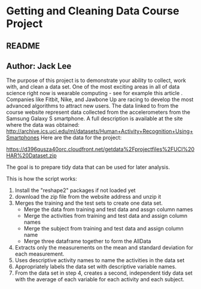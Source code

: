 # Getting and Cleaning Data Course Project
## README
## Author: Jack Lee

The purpose of this project is to demonstrate your ability to collect, work with, and clean a data set. 
One of the most exciting areas in all of data science right now is wearable computing - see for example this article . 
Companies like Fitbit, Nike, and Jawbone Up are racing to develop the most advanced algorithms to attract new users. 
The data linked to from the course website represent data collected from the accelerometers from the Samsung Galaxy S smartphone. 
A full description is available at the site where the data was obtained:
http://archive.ics.uci.edu/ml/datasets/Human+Activity+Recognition+Using+Smartphones
Here are the data for the project:

https://d396qusza40orc.cloudfront.net/getdata%2Fprojectfiles%2FUCI%20HAR%20Dataset.zip

The goal is to prepare tidy data that can be used for later analysis.

This is how the script works:

1. Install the "reshape2" packages if not loaded yet
2. download the zip file from the website address and unzip it
3. Merges the training and the test sets to create one data set.
	* Merge the data from training and test data and assgn column names
	* Merge the activities from training and test data and assign column names
	* Merge the subject from training and test data and assign column name
	* Merge three dataframe together to form the AllData
4. Extracts only the measurements on the mean and standard deviation for each measurement.
5. Uses descriptive activity names to name the activities in the data set
6. Appropriately labels the data set with descriptive variable names.
7. From the data set in step 4, creates a second, independent tidy data set with the average of each variable for each activity and each subject.

